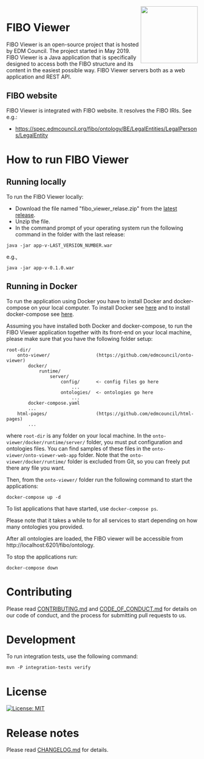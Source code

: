 <img src="https://spec.edmcouncil.org/fibo/htmlpages/master/latest/img/logo.66a988fe.png" width="150" align="right"/>

# FIBO Viewer

FIBO Viewer is an open-source project that is hosted by EDM Council. The project started in May 2019. FIBO Viewer is a Java application that is specifically designed to access both the FIBO structure and its content in the easiest possible way. FIBO Viewer servers both as a web application and REST API.


## FIBO website
FIBO Viewer is integrated with FIBO website. It resolves the FIBO IRIs. See e.g.:

* https://spec.edmcouncil.org/fibo/ontology/BE/LegalEntities/LegalPersons/LegalEntity


# How to run FIBO Viewer

## Running locally

To run the FIBO Viewer locally: 

* Download the file named "fibo\_viewer\_relase.zip" from the [latest release](https://github.com/edmcouncil/fibo-viewer/releases). 
* Unzip the file. 
* In the command prompt of your operating system run the following command in the folder with the last release: 

```
java -jar app-v-LAST_VERSION_NUMBER.war
```
e.g.,

```
java -jar app-v-0.1.0.war
```


## Running in Docker

To run the application using Docker you have to install Docker and docker-compose on your local computer.  To install Docker see [here](https://docs.docker.com/get-docker/) and to install docker-compose see [here](https://docs.docker.com/compose/install/). 

Assuming you have installed both Docker and docker-compose, to run the FIBO Viewer application together with its front-end on your local machine, please make sure that you have the following folder setup:

```
root-dir/
    onto-viewer/                 (https://github.com/edmcouncil/onto-viewer)
        docker/
            runtime/
                server/
                    config/      <- config files go here
                        ...
                    ontologies/  <- ontologies go here
                        ...
        docker-compose.yaml
        ...
    html-pages/                  (https://github.com/edmcouncil/html-pages)
        ...
```

where `root-dir` is any folder on your local machine.  In the `onto-viewer/docker/runtime/server/` folder, you must put configuration and ontologies files.  You can find samples of these files in the `onto-viewer/onto-viewer-web-app` folder.  Note that the `onto-viewer/docker/runtime/` folder is excluded from Git, so you can freely put there any file you want.

Then, from the `onto-viewer/` folder run the following command to start the applications:

```
docker-compose up -d
```
To list applications that have started, use ```docker-compose ps```.

Please note that it takes a while to for all services to start depending on how many ontologies you provided.

After all ontologies are loaded, the FIBO viewer will be accessible from http://localhost:6201/fibo/ontology.

To stop the applications run:

```
docker-compose down
```


# Contributing
Please read [CONTRIBUTING.md](CONTRIBUTING.md) and [CODE_OF_CONDUCT.md](CODE_OF_CONDUCT.md) for details on our code of conduct, and the process for submitting pull requests to us.


# Development

To run integration tests, use the following command:

```shell
mvn -P integration-tests verify
```


# License
[![License: MIT](https://img.shields.io/badge/License-MIT-yellow.svg)](LICENSE)


# Release notes

Please read [CHANGELOG.md](CHANGELOG.md) for details.
